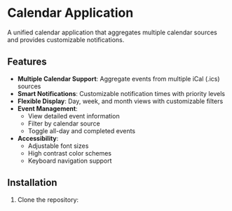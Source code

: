 # Calendar Application

A unified calendar application that aggregates multiple calendar sources and provides customizable notifications.

## Features

- **Multiple Calendar Support**: Aggregate events from multiple iCal (.ics) sources
- **Smart Notifications**: Customizable notification times with priority levels
- **Flexible Display**: Day, week, and month views with customizable filters
- **Event Management**: 
  - View detailed event information
  - Filter by calendar source
  - Toggle all-day and completed events
- **Accessibility**: 
  - Adjustable font sizes
  - High contrast color schemes
  - Keyboard navigation support

## Installation

1. Clone the repository: